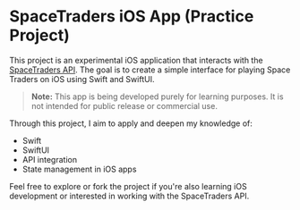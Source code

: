 # SpaceTraders iOS App (Practice Project)

This project is an experimental iOS application that interacts with the [SpaceTraders API](https://spacetraders.io/). The goal is to create a simple interface for playing Space Traders on iOS using Swift and SwiftUI.

> **Note:** This app is being developed purely for learning purposes. It is not intended for public release or commercial use.

Through this project, I aim to apply and deepen my knowledge of:
- Swift
- SwiftUI
- API integration
- State management in iOS apps

Feel free to explore or fork the project if you're also learning iOS development or interested in working with the SpaceTraders API.
